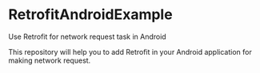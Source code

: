# RetrofitAndroidExample
Use Retrofit for network request task in Android

This repository will help you to add Retrofit in your Android application for making network request.
